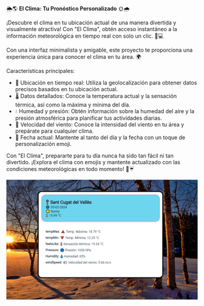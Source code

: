 🌦️🌎 **El Clima: Tu Pronóstico Personalizado** 🌞🌧️

¡Descubre el clima en tu ubicación actual de una manera divertida y visualmente atractiva! Con "El Clima", obtén acceso instantáneo a la información meteorológica en tiempo real con solo un clic. 📱💻

Con una interfaz minimalista y amigable, este proyecto te proporciona una experiencia única para conocer el clima en tu área. 🌍

Características principales:
- 📍 Ubicación en tiempo real: Utiliza la geolocalización para obtener datos precisos basados en tu ubicación actual.
- 🌡️ Datos detallados: Conoce la temperatura actual y la sensación térmica, así como la máxima y mínima del día.
- 💧 Humedad y presión: Obtén información sobre la humedad del aire y la presión atmosférica para planificar tus actividades diarias.
- 💨 Velocidad del viento: Conoce la intensidad del viento en tu área y prepárate para cualquier clima.
- 📅 Fecha actual: Mantente al tanto del día y la fecha con un toque de personalización emoji.

Con "El Clima", prepararte para tu día nunca ha sido tan fácil ni tan divertido. ¡Explora el clima con emojis y mantente actualizado con las condiciones meteorológicas en todo momento! 🌈☔

<img src="images/interfaz.jpg" alt="interfaz de usuario">